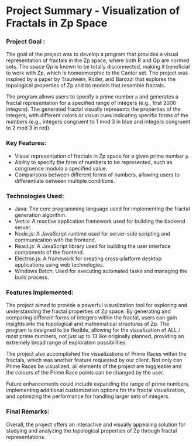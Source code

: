 # Project Summary - Visualization of Fractals in Zp Space

### Project Goal :
The goal of the project was to develop a program that provides a visual representation of fractals in the Zp space, where both R and Qp are normed sets. The space Qp is known to be totally disconnected, making it beneficial to work with Zp, which is homeomorphic to the Cantor set. The project was inspired by a paper by Trautwein, Roder, and Barozzi that explores the topological properties of Zp and its models that resemble fractals.

The program allows users to specify a prime number `p` and generates a fractal representation for a specified range of integers (e.g., first 2000 integers). The generated fractal visually represents the properties of the integers, with different colors or visual cues indicating specific forms of the numbers (e.g., integers congruent to 1 mod 3 in blue and integers congruent to 2 mod 3 in red).

### Key Features:
- Visual representation of fractals in Zp space for a given prime number `p`.
- Ability to specify the form of numbers to be represented, such as congruence modulo a specified value.
- Comparisons between different forms of numbers, allowing users to differentiate between multiple conditions.

### Technologies Used:
- Java: The core programming language used for implementing the fractal generation algorithm.
- Vert.x: A reactive application framework used for building the backend server.
- Node.js: A JavaScript runtime used for server-side scripting and communication with the frontend.
- React.js: A JavaScript library used for building the user interface components of the frontend.
- Electron.js: A framework for creating cross-platform desktop applications using web technologies.
- Windows Batch: Used for executing automated tasks and managing the build process.

### Features Implemented:
The project aimed to provide a powerful visualization tool for exploring and understanding the fractal properties of Zp space. By generating and comparing different forms of integers within the fractal, users can gain insights into the topological and mathematical structures of Zp. The program is designed to be flexible, allowing for the visualization of ALL / most prime numbers, not just up to 13 like originally planned, providing an extremely broad range of exploration possibilities.

The project also accomplished the visualizations of Prime Races within the fractals, which was another feature requested by our client. Not only can Prime Races be visualized, all elements of the project are toggleable and the colours of the Prime Race points can be changed by the user.

Future enhancements could include expanding the range of prime numbers, implementing additional customization options for the fractal visualization, and optimizing the performance for handling larger sets of integers.

### Final Remarks:
Overall, the project offers an interactive and visually appealing solution for studying and analyzing the topological properties of Zp through fractal representations.
